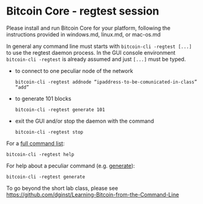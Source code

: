 # Bitcoin Core - regtest session

Please install and run Bitcoin Core for your platform, following the instructions provided in windows.md, linux.md, or mac-os.md

In general any command line must starts with `bitcoin-cli -regtest [...]` to use the regtest daemon process. In the GUI console environment `bitcoin-cli -regtest` is already assumed and just `[...]` must be typed. 

* to connect to one peculiar node of the network  
   ```
   bitcoin-cli -regtest addnode “ipaddress-to-be-comunicated-in-class” “add”
   ```
* to generate 101 blocks  
   ```
   bitcoin-cli -regtest generate 101
   ```
* exit the GUI and/or stop the daemon with the command
  ```
  bitcoin-cli -regtest stop
  ```

For a [full command list](https://bitcoincore.org/en/doc/0.17.0/):
   ```
   bitcoin-cli -regtest help
   ```

For help about a peculiar command (e.g. [generate](https://bitcoincore.org/en/doc/0.17.0/rpc/generating/generate/)):
   ```
   bitcoin-cli -regtest generate
   ```


To go beyond the short lab class, please see <https://github.com/dginst/Learning-Bitcoin-from-the-Command-Line>
